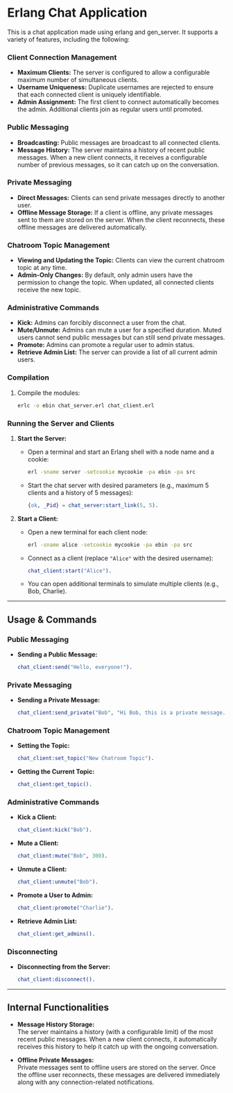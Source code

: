 
# Erlang Chat Application

This is a chat application made using erlang and gen_server. It supports a variety of features, including the following:

### Client Connection Management
- **Maximum Clients:** The server is configured to allow a configurable maximum number of simultaneous clients.
- **Username Uniqueness:** Duplicate usernames are rejected to ensure that each connected client is uniquely identifiable.
- **Admin Assignment:** The first client to connect automatically becomes the admin. Additional clients join as regular users until promoted.

### Public Messaging
- **Broadcasting:** Public messages are broadcast to all connected clients.
- **Message History:** The server maintains a history of recent public messages. When a new client connects, it receives a configurable number of previous messages, so it can catch up on the conversation.

### Private Messaging
- **Direct Messages:** Clients can send private messages directly to another user.
- **Offline Message Storage:** If a client is offline, any private messages sent to them are stored on the server. When the client reconnects, these offline messages are delivered automatically.

### Chatroom Topic Management
- **Viewing and Updating the Topic:** Clients can view the current chatroom topic at any time.
- **Admin-Only Changes:** By default, only admin users have the permission to change the topic. When updated, all connected clients receive the new topic.

### Administrative Commands
- **Kick:** Admins can forcibly disconnect a user from the chat.
- **Mute/Unmute:** Admins can mute a user for a specified duration. Muted users cannot send public messages but can still send private messages.
- **Promote:** Admins can promote a regular user to admin status.
- **Retrieve Admin List:** The server can provide a list of all current admin users.



### Compilation

1. Compile the modules:
   ```bash
   erlc -o ebin chat_server.erl chat_client.erl
   ```

### Running the Server and Clients
1. **Start the Server:**
   - Open a terminal and start an Erlang shell with a node name and a cookie:
     ```bash
     erl -sname server -setcookie mycookie -pa ebin -pa src
     ```
   - Start the chat server with desired parameters (e.g., maximum 5 clients and a history of 5 messages):
     ```erlang
     {ok, _Pid} = chat_server:start_link(5, 5).
     ```

2. **Start a Client:**
   - Open a new terminal for each client node:
     ```bash
     erl -sname alice -setcookie mycookie -pa ebin -pa src
     ```
   - Connect as a client (replace `"Alice"` with the desired username):
     ```erlang
     chat_client:start("Alice").
     ```
   - You can open additional terminals to simulate multiple clients (e.g., Bob, Charlie).

---

## Usage & Commands

### Public Messaging
- **Sending a Public Message:**  
  ```erlang
  chat_client:send("Hello, everyone!").
  ```

### Private Messaging
- **Sending a Private Message:**  
  ```erlang
  chat_client:send_private("Bob", "Hi Bob, this is a private message.").
  ```

### Chatroom Topic Management
- **Setting the Topic:**  
  ```erlang
  chat_client:set_topic("New Chatroom Topic").
  ```
- **Getting the Current Topic:**  
  ```erlang
  chat_client:get_topic().
  ```

### Administrative Commands
- **Kick a Client:**  
  ```erlang
  chat_client:kick("Bob").
  ```
- **Mute a Client:**  
  ```erlang
  chat_client:mute("Bob", 300).
  ```
- **Unmute a Client:**  
  ```erlang
  chat_client:unmute("Bob").
  ```
- **Promote a User to Admin:**  
  ```erlang
  chat_client:promote("Charlie").
  ```
- **Retrieve Admin List:**  
  ```erlang
  chat_client:get_admins().
  ```

### Disconnecting
- **Disconnecting from the Server:**  
  ```erlang
  chat_client:disconnect().
  ```

---

## Internal Functionalities

- **Message History Storage:**  
  The server maintains a history (with a configurable limit) of the most recent public messages. When a new client connects, it automatically receives this history to help it catch up with the ongoing conversation.

- **Offline Private Messages:**  
  Private messages sent to offline users are stored on the server. Once the offline user reconnects, these messages are delivered immediately along with any connection-related notifications.
